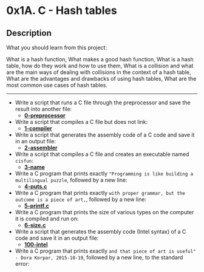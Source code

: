 # 0x1A. C - Hash tables
## Description
What you should learn from this project:

What is a hash function, What makes a good hash function, What is a hash table, how do they work and how to use them, What is a collision and what are the main ways of dealing with collisions in the context of a hash table, What are the advantages and drawbacks of using hash tables, What are the most common use cases of hash tables.

<hr>

* Write a script that runs a C file through the preprocessor and save the result into another file:
    * **[0-preprocessor](https://github.com/Samuel-IG16/alx-low_level_programming/blob/master/0x00-hello_world/0-preprocessor)**
* Write a script that compiles a C file but does not link:
    * **[1-compiler](https://github.com/Samuel-IG16/alx-low_level_programming/blob/master/0x00-hello_world/1-compiler)**
* Write a script that generates the assembly code of a C code and save it in an output file:
    * **[2-assembler](https://github.com/Samuel-IG16/alx-low_level_programming/blob/master/0x00-hello_world/2-assembler)**
* Write a script that compiles a C file and creates an executable named `cisfun`:
    * **[3-name](https://github.com/Samuel-IG16/alx-low_level_programming/blob/master/0x00-hello_world/3-name)**
* Write a C program that prints exactly `"Programming is like building a multilingual puzzle`, followed by a new line:
    * **[4-puts.c](https://github.com/Samuel-IG16/alx-low_level_programming/blob/master/0x00-hello_world/4-puts.c)**
* Write a C program that prints exactly `with proper grammar, but the outcome is a piece of art,`, followed by a new line:
    * **[5-printf.c](https://github.com/Samuel-IG16/alx-low_level_programming/blob/master/0x00-hello_world/5-printf.c)**
* Write a C program that prints the size of various types on the computer it is compiled and run on:
    * **[6-size.c](https://github.com/Samuel-IG16/alx-low_level_programming/blob/master/0x00-hello_world/6-size.c)**
* Write a script that generates the assembly code (Intel syntax) of a C code and save it in an output file:
    * **[100-intel](https://github.com/Samuel-IG16/alx-low_level_programming/blob/master/0x00-hello_world/100-intel)**
* Write a C program that prints exactly `and that piece of art is useful" - Dora Korpar, 2015-10-19`, followed by a new line, to the standard error:
